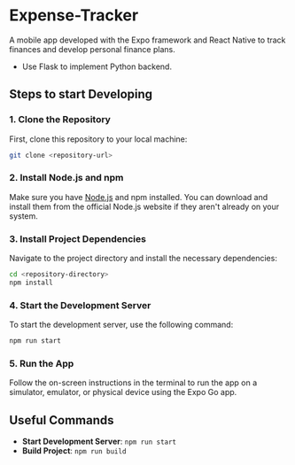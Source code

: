 # Expense-Tracker
A mobile app developed with the Expo framework and React Native to track finances and develop personal finance plans.

- Use Flask to implement Python backend.

## Steps to start Developing

### 1. Clone the Repository
First, clone this repository to your local machine:
```bash
git clone <repository-url>
```

### 2. Install Node.js and npm
Make sure you have [Node.js](https://nodejs.org) and npm installed. You can download and install them from the official Node.js website if they aren't already on your system.

### 3. Install Project Dependencies
Navigate to the project directory and install the necessary dependencies:
```bash
cd <repository-directory>
npm install
```

### 4. Start the Development Server
To start the development server, use the following command:
```bash
npm run start
```

### 5. Run the App
Follow the on-screen instructions in the terminal to run the app on a simulator, emulator, or physical device using the Expo Go app.

## Useful Commands

- **Start Development Server**: `npm run start`
- **Build Project**: `npm run build`

